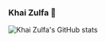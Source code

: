 ### Khai Zulfa 🔵

![Khai Zulfa's GitHub stats](https://github-readme-stats.vercel.app/api?username=KhaiZulfa18&show_icons=true&theme=radical)
